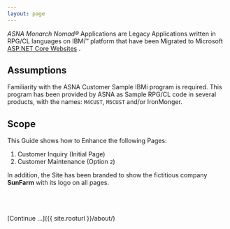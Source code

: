 ```yaml
---
layout: page
---
```


*ASNA Monarch Nomad&reg;* Applications are Legacy Applications written in RPG/CL languages on IBMi&trade; platform that have been Migrated to Microsoft [ASP.NET Core Websites](https://dotnet.microsoft.com/learn/aspnet/what-is-aspnet-core) .

## Assumptions

Familiarity with the ASNA Customer Sample IBMi program is required. This program has been provided by ASNA as Sample RPG/CL code in several products, with the names: `M4CUST`, `M5CUST` and/or IronMonger.

## Scope
This Guide shows how to Enhance the following Pages:
1. Customer Inquiry (Initial Page)
2. Customer Maintenance (Option `2`)

In addition, the Site has been branded to show the fictitious company **SunFarm** with its logo on all pages.


<br>
<br>
<br>
[Continue ...]({{ site.rooturl }}/about/)